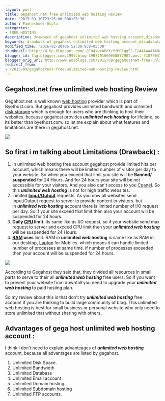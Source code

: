 ```yaml
---
layout: post
title: Gegahost.net free unlimited web hosting Review
date: '2015-09-10T23:25:00.000+05:30'
author: Pawneshwer Gupta
categories:
- FREE HOSTING
description: drawback of gegahost unlimited web hosting account,disadvantages of gegahost unlimited web hosting account. personal review about unlimited web hosting
keywords: drawback of gegahost unlimited web hosting account,disadvantages of gegahost unlimited web hosting account. personal review about unlimited web hosting
modified_time: '2016-02-20T06:52:39.938+05:30'
thumbnail: http://4.bp.blogspot.com/-QJO4xvcWBdY/VfHDiqq5J-I/AAAAAAAAHwU/03ahYCVSVWQ/s72-c/gegahostnet-free-unlimited-web-hosting-review-logo.png
blogger_id: tag:blogger.com,1999:blog-1967791069058877982.post-5187904761608771288
blogger_orig_url: http://www.edablogs.com/2015/09/gegahostnet-free-unlimited-web-hosting-review.html
redirect_from:
- /2015/09/gegahostnet-free-unlimited-web-hosting-review.html
---
```


## Gegahost.net free unlimited web hosting Review

Gegahost.net is well known [web hosting](http://en.wikipedia.org/wiki/Web_hosting_service "Web hosting service") provider which is part of Byethost.com. But gegahost provides unlimited bandwidth and unlimited [disk storage](http://en.wikipedia.org/wiki/Disk_storage "Disk storage") which is enough for users who are thinking to host their websites. because gegahost provides _**unlimited web hosting**_ for lifetime, so its better than byethost.com. so let me explain about what features and limitations are there in gegahost.net.

[![](http://4.bp.blogspot.com/-QJO4xvcWBdY/VfHDiqq5J-I/AAAAAAAAHwU/03ahYCVSVWQ/s320/gegahostnet-free-unlimited-web-hosting-review-logo.png)](http://4.bp.blogspot.com/-QJO4xvcWBdY/VfHDiqq5J-I/AAAAAAAAHwU/03ahYCVSVWQ/s1600/gegahostnet-free-unlimited-web-hosting-review-logo.png)

## So first i m talking about Limitations (Drawback) :

1.  in unlimited web hosting free account gegahost provide limited hits per account, which means there will be limited number of visitor per day to your website. So when you exceed that limit you site will be **Banned/ suspended** for 24 Hours. And for 24 hours your site will be not accessible for your visitors. And you also can't access to you [Cpanel](http://en.wikipedia.org/wiki/CPanel "CPanel"). So this _**unlimited web hosting**_ is not for high traffic websites.
2.  Limited **[Input/Output](http://en.wikipedia.org/wiki/Input/output "Input/output")** requests. As you now all websites send Input/Output request to server to provide content to visitors. but in **_unlimited web hosting_** account there is limited number of I/O request per day. So if your site exceed that limit then also your account will be suspended for 24 hours.
3.  **Daily [CPU](http://en.wikipedia.org/wiki/Central_processing_unit "Central processing unit") limit**. its same like as I/O request, so if your website send max request to server and exceed CPU limit then your **_unlimited web hosting_** will be suspended for 24 Hours.
4.  **[RAM](http://en.wikipedia.org/wiki/Random-access_memory "Random-access memory") uses** limit. RAM in **unlimited web hosting** is same like as RAM in our desktop, [Laptop](http://en.wikipedia.org/wiki/Laptop "Laptop") for Mobiles. which means it can handle limited number of processes at same time. if number of processes exceeded then your account will be suspended for 24 hours.

[![](http://4.bp.blogspot.com/-mookRWbgmmk/VfHDi9Yf1uI/AAAAAAAAHwY/IhZNwpQsoyE/s320/gegahostnet-free-unlimited-web-hosting-review.png)](http://4.bp.blogspot.com/-mookRWbgmmk/VfHDi9Yf1uI/AAAAAAAAHwY/IhZNwpQsoyE/s1600/gegahostnet-free-unlimited-web-hosting-review.png)

According to Gegahost they said that, they divided all resources in small parts to serve to their all _**unlimited web hosting**_ free users. So if you want to prevent your website from downfall you need to upgrade your _**unlimited web hosting**_ to paid hosting plan.

So my review about this is that don't try _**unlimited web hosting**_ free account if you are thinking to build large community of blog. This unlimited web hosting is best for small business or personal website who only need to store unlimited that without sharing with others.

## Advantages of gega host unlimited web hosting account :

I think i don't need to explain advanteages of _**unlimited web hosting**_ account, because all advantages are listed by gegahost.

1.  Unlimited Disk Space.
2.  Unlimited Bandwidth
3.  Unlimited Database
4.  Unlimited Email account
5.  Unlimited Domain hosting
6.  Unlimited Subdomain hosting
7.  Unlimited FTP accounts.